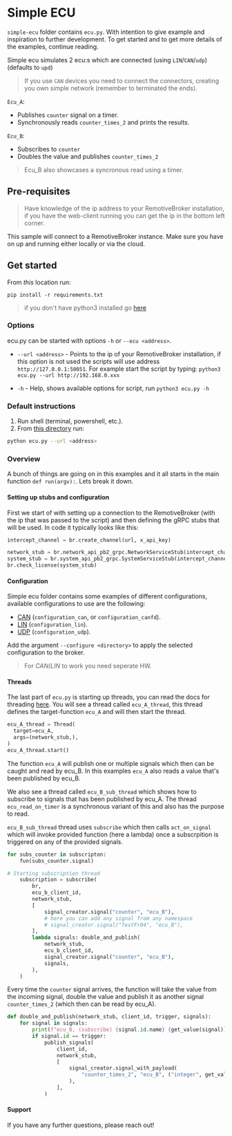 # Simple ECU
`simple-ecu` folder contains `ecu.py`. With intention to give example and inspiration to further development. To get started and to get more details of the examples, continue reading.

Simple ecu simulates 2 ecu:s which are connected (using `LIN`/`CAN`/`udp`) (defaults to `upd`)

> If you use `CAN` devices you need to connect the connectors, creating you own simple network (remember to terminated the ends).

`Ecu_A`:
- Publishes `counter` signal on a timer.
- Synchronously reads `counter_times_2` and prints the results.

`Ecu_B`:
- Subscribes to `counter`
- Doubles the value and publishes `counter_times_2` 
> Ecu_B also showcases a syncronous read using a timer.

## Pre-requisites
> Have knowledge of the ip address to your RemotiveBroker installation, if you have the web-client running you can get the ip in the bottom left corner.

This sample will connect to a RemotiveBroker instance. Make sure you have on up and running either locally or via the cloud.

## Get started

From *this* location run:
```
pip install -r requirements.txt
```

> if you don't have python3 installed go [here](https://github.com/beamylabs/beamylabs-start/tree/master/examples/grpc/python#readme)

### Options

ecu.py can be started with options `-h` or `--ecu <address>`.

* `--url <address>` - Points to the ip of your RemotiveBroker installation, if this option is not used the scripts will use address `http://127.0.0.1:50051`. For example start the script by typing:
`python3 ecu.py --url http://192.168.0.xxx`

* `-h` - Help, shows available options for script, run `python3 ecu.py -h`

### Default instructions
1. Run shell (terminal, powershell, etc.).
2. From [this directory](.) run:

```sh
python ecu.py --url <address>
```

### Overview
A bunch of things are going on in this examples and it all starts in the main function `def run(argv):`. Lets break it down.

#### Setting up stubs and configuration
First we start of with setting up a connection to the RemotiveBroker (with the ip that was passed to the script) and then defining the gRPC stubs that will be used. In code it typically looks like this:

```python
intercept_channel = br.create_channel(url, x_api_key)

network_stub = br.network_api_pb2_grpc.NetworkServiceStub(intercept_channel)
system_stub = br.system_api_pb2_grpc.SystemServiceStub(intercept_channel)
br.check_license(system_stub)
```

#### Configuration
Simple ecu folder contains some examples of different configurations, available configurations to use are the following:

* [CAN](configuration_can) (`configuration_can`, or `configuration_canfd`).
* [LIN](configuration_lin) (`configuration_lin`).
* [UDP](configuration_udp) (`configuration_udp`).

Add the argument `--configure <directory>` to apply the selected configuration to the broker.

> For _CAN_/_LIN_ to work you need seperate HW.

#### Threads
The last part of `ecu.py` is starting up threads, you can read the docs for threading [here](https://docs.python.org/3/library/threading.html). 
You will see a thread called `ecu_A_thread`, this thread defines the target-function `ecu_A` and will then start the thread. 
```python
ecu_A_thread = Thread(
  target=ecu_A,
  args=(network_stub,),
)
ecu_A_thread.start()
```
The function `ecu_A` will publish one or multiple signals which then can be caught and read by ecu_B. In this examples `ecu_A` also reads a value that's been published by ecu_B.

We also see a thread called `ecu_B_sub_thread` which shows how to subscribe to signals that has been published by ecu_A. The thread `ecu_read_on_timer` is a synchronous variant of this and also has the purpose to read.

`ecu_B_sub_thread` thread uses `subscribe` which then calls `act_on_signal` which will invoke provided function (here a lambda) once a subscrpition is triggered on any of the provided signals.

```python
for subs_counter in subscripton:
    fun(subs_counter.signal)
```

```python
# Starting subscription thread
    subscription = subscribe(
        br,
        ecu_b_client_id,
        network_stub,
        [
            signal_creator.signal("counter", "ecu_B"),
            # here you can add any signal from any namespace
            # signal_creator.signal("TestFr04", "ecu_B"),
        ],
        lambda signals: double_and_publish(
            network_stub,
            ecu_b_client_id,
            signal_creator.signal("counter", "ecu_B"),
            signals,
        ),
    )
```

Every time the `counter` signal arrives, the function will take the value from the incoming signal, double the value and publish it as another signal `counter_times_2` (which then can be read by ecu_A).

```python
def double_and_publish(network_stub, client_id, trigger, signals):
    for signal in signals:
        print(f"ecu_B, (subscribe) {signal.id.name} {get_value(signal)}")
        if signal.id == trigger:
            publish_signals(
                client_id,
                network_stub,
                [
                    signal_creator.signal_with_payload(
                        "counter_times_2", "ecu_B", ("integer", get_value(signal) * 2)
                    ),
                ],
            )
```

#### Support
If you have any further questions, please reach out!

